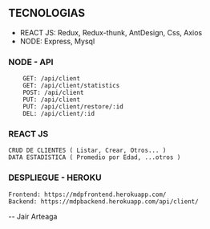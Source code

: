 ## TECNOLOGIAS
- REACT JS: Redux, Redux-thunk, AntDesign, Css, Axios
- NODE: Express, Mysql

### NODE - API
        GET: /api/client
        GET: /api/client/statistics
        POST: /api/client
        PUT: /api/client
        PUT: /api/client/restore/:id    
        DEL: /api/client/:id
        
### REACT JS
    CRUD DE CLIENTES ( Listar, Crear, Otros... )
    DATA ESTADISTICA ( Promedio por Edad, ...otros )
    
### DESPLIEGUE - HEROKU
    Frontend: https://mdpfrontend.herokuapp.com/
    Backend: https://mdpbackend.herokuapp.com/api/client/

-- Jair Arteaga

